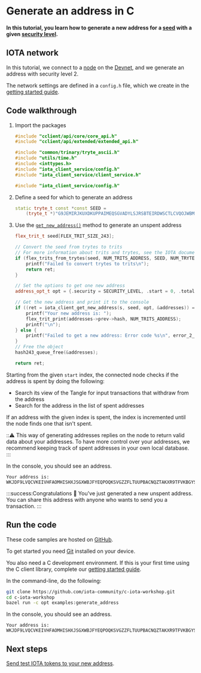 # Generate an address in C

**In this tutorial, you learn how to generate a new address for a [seed](root://getting-started/0.1/clients/seeds.md) with a given [security level](root://getting-started/0.1/clients/security-levels.md).**

## IOTA network

In this tutorial, we connect to a [node](root://getting-started/0.1/network/nodes.md) on the [Devnet](root://getting-started/0.1/network/iota-networks.md#devnet), and we generate an address with security level 2.

The network settings are defined in a `config.h` file, which we create in the [getting started guide](../../getting-started/c-quickstart.md).

## Code walkthrough

1. Import the packages

    ```cpp
    #include "cclient/api/core/core_api.h"
    #include "cclient/api/extended/extended_api.h"

    #include "common/trinary/tryte_ascii.h"
    #include "utils/time.h"
    #include <inttypes.h>
    #include "iota_client_service/config.h"
    #include "iota_client_service/client_service.h"

    #include "iota_client_service/config.h"
    ```

2. Define a seed for which to generate an address

    ```cpp
    static tryte_t const *const SEED =
        (tryte_t *)"G9JEMIRJKUXDKUPPAIMEQSGVADYLSJRSBTEIRDWSCTLCVQOJWBM9XESTWTSONOTDDQUXMYCNVAKZWPPYW";
    ```

3. Use the [`get_new_address()`](https://github.com/iotaledger/entangled/blob/develop/cclient/api/extended/get_new_address.h) method to generate an unspent address

    ```cpp
    flex_trit_t seed[FLEX_TRIT_SIZE_243];

    // Convert the seed from trytes to trits
    // For more information about trits and trytes, see the IOTA documentation portal: https://docs.iota.org/docs/getting-started/0.1/introduction/ternary
    if (flex_trits_from_trytes(seed, NUM_TRITS_ADDRESS, SEED, NUM_TRYTES_ADDRESS, NUM_TRYTES_ADDRESS) == 0) {
        printf("Failed to convert trytes to trits\n");
        return ret;
    }

    // Set the options to get one new address
    address_opt_t opt = {.security = SECURITY_LEVEL, .start = 0, .total = 0};

    // Get the new address and print it to the console
    if ((ret = iota_client_get_new_address(s, seed, opt, &addresses)) == RC_OK) {
        printf("Your new address is: ");
        flex_trit_print(addresses->prev->hash, NUM_TRITS_ADDRESS);
        printf("\n");
    } else {
        printf("Failed to get a new address: Error code %s\n", error_2_string(ret));
    }
    // Free the object
    hash243_queue_free(&addresses);

    return ret;
    ```

Starting from the given `start` index, the connected node checks if the address is spent by doing the following:

- Search its view of the Tangle for input transactions that withdraw from the address
- Search for the address in the list of spent addresses

If an address with the given index is spent, the index is incremented until the node finds one that isn't spent.

:::warning:
This way of generating addresses replies on the node to return valid data about your addresses. To have more control over your addresses, we recommend keeping track of spent addresses in your own local database.
:::

In the console, you should see an address.

```
Your address is: WKJDF9LVQCVKEIVHFAOMHISHXJSGXWBJFYEQPOQKSVGZZFLTUUPBACNQZTAKXR9TFVKBGYSNSPHRNKKHA
```

:::success:Congratulations :tada:
You've just generated a new unspent address. You can share this address with anyone who wants to send you a transaction.
:::

## Run the code

These code samples are hosted on [GitHub](https://github.com/iota-community/c-iota-workshop).

To get started you need [Git](https://git-scm.com/book/en/v2/Getting-Started-Installing-Git) installed on your device.

You also need a C development environment. If this is your first time using the C client library, complete our [getting started guide](../../getting-started/c-quickstart.md).

In the command-line, do the following:

```bash
git clone https://github.com/iota-community/c-iota-workshop.git
cd c-iota-workshop
bazel run -c opt examples:generate_address
```

In the console, you should see an address.

```
Your address is: WKJDF9LVQCVKEIVHFAOMHISHXJSGXWBJFYEQPOQKSVGZZFLTUUPBACNQZTAKXR9TFVKBGYSNSPHRNKKHA
```

## Next steps

[Send test IOTA tokens to your new address](../c/transfer-iota-tokens.md).
